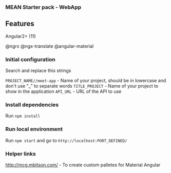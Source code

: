 ### MEAN Starter pack - WebApp

## Features

Angular2+ (11)

@ngrx
@ngx-translate
@angular-material

### Initial configuration

Search and replace this strings

`PROJECT_NAME//meet-app` - Name of your project, should be in lowercase and don't use "_" to separate words
`TITLE_PROJECT` - Name of your project to show in the application
`API_URL` - URL of the API to use

### Install dependencies

Run `npm install`

### Run local environment

Run `npm start`
and go to `http://localhost:PORT_DEFINED/`

### Helper links

http://mcg.mbitson.com/ - To create custom palletes for Material Angular
